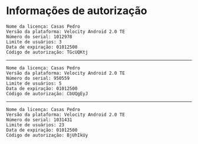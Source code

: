 # Informações de autorização

    Nome da licença: Casas Pedro
    Versão da plataforma: Velocity Android 2.0 TE
    Número do serial: 1012978
    Limite de usuários: 3
    Data de expiração: 01012500
    Código de autorização: TGcUQKtj
---
    Nome da licença: Casas Pedro
    Versão da plataforma: Velocity Android 2.0 TE
    Número do serial: 950559
    Limite de usuários: 5
    Data de expiração: 01012500
    Código de autorização: CbUQgEyJ
---
    Nome da licença: Casas Pedro
    Versão da plataforma: Velocity Android 2.0 TE
    Número do serial: 1031431
    Limite de usuários: 23
    Data de expiração: 01012500
    Código de autorização: BjUhIkUy